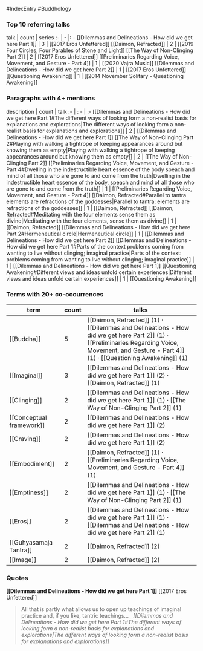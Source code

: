 #IndexEntry #Buddhology

### Top 10 referring talks
talk | count | series
:- | - |: -
[[Dilemmas and Delineations - How did we get here Part 1]] | 3 | [[2017 Eros Unfettered]]
[[Daimon, Refracted]] | 2 | [[2019 Four Circles, Four Parables of Stone and Light]]
[[The Way of Non-Clinging Part 2]] | 2 | [[2017 Eros Unfettered]]
[[Preliminaries Regarding Voice, Movement, and Gesture - Part 4]] | 1 | [[2020 Vajra Music]]
[[Dilemmas and Delineations - How did we get here Part 2]] | 1 | [[2017 Eros Unfettered]]
[[Questioning Awakening]] | 1 | [[2014 November Solitary - Questioning Awakening]]

### Paragraphs with 4+ mentions
description | count | talk
:- | : - | :-
[[Dilemmas and Delineations - How did we get here Part 1#The different ways of looking form a non-realist basis for explanations and explorations\|The different ways of looking form a non-realist basis for explanations and explorations]] | 2 | [[Dilemmas and Delineations - How did we get here Part 1]]
[[The Way of Non-Clinging Part 2#Playing with walking a tightrope of keeping appearances around but knowing them as empty\|Playing with walking a tightrope of keeping appearances around but knowing them as empty]] | 2 | [[The Way of Non-Clinging Part 2]]
[[Preliminaries Regarding Voice, Movement, and Gesture - Part 4#Dwelling in the indestructible heart essence of the body speach and mind of all those who are gone to and come from the truth\|Dwelling in the indestructible heart essence of the body, speach and mind of all those who are gone to and come from the truth]] | 1 | [[Preliminaries Regarding Voice, Movement, and Gesture - Part 4]]
[[Daimon, Refracted#Parallel to tantra elements are refractions of the goddesses\|Parallel to tantra: elements are refractions of the goddesses]] | 1 | [[Daimon, Refracted]]
[[Daimon, Refracted#Meditating with the four elements sense them as divine\|Meditating with the four elements, sense them as divine]] | 1 | [[Daimon, Refracted]]
[[Dilemmas and Delineations - How did we get here Part 2#Hermeneutical circle\|Hermeneutical circle]] | 1 | [[Dilemmas and Delineations - How did we get here Part 2]]
[[Dilemmas and Delineations - How did we get here Part 1#Parts of the context problems coming from wanting to live without clinging; imaginal practice\|Parts of the context: problems coming from wanting to live without clinging; imaginal practice]] | 1 | [[Dilemmas and Delineations - How did we get here Part 1]]
[[Questioning Awakening#Different views and ideas unfold certain experiences\|Different views and ideas unfold certain experiences]] | 1 | [[Questioning Awakening]]

### Terms with 20+ co-occurrences
term | count | talks
-|-|-
[[Buddha]] | 5 | <span class="counts">[[Daimon, Refracted]] (1) · [[Dilemmas and Delineations - How did we get here Part 2]] (1) · [[Preliminaries Regarding Voice, Movement, and Gesture - Part 4]] (1) · [[Questioning Awakening]] (1)</span> 
[[Imaginal]] | 3 | <span class="counts">[[Dilemmas and Delineations - How did we get here Part 1]] (2) · [[Daimon, Refracted]] (1)</span> 
[[Clinging]] | 2 | <span class="counts">[[Dilemmas and Delineations - How did we get here Part 1]] (1) · [[The Way of Non-Clinging Part 2]] (1)</span> 
[[Conceptual framework]] | 2 | <span class="counts">[[Dilemmas and Delineations - How did we get here Part 1]] (2)</span> 
[[Craving]] | 2 | <span class="counts">[[Dilemmas and Delineations - How did we get here Part 1]] (2)</span> 
[[Embodiment]] | 2 | <span class="counts">[[Daimon, Refracted]] (1) · [[Preliminaries Regarding Voice, Movement, and Gesture - Part 4]] (1)</span> 
[[Emptiness]] | 2 | <span class="counts">[[Dilemmas and Delineations - How did we get here Part 1]] (1) · [[The Way of Non-Clinging Part 2]] (1)</span> 
[[Eros]] | 2 | <span class="counts">[[Dilemmas and Delineations - How did we get here Part 1]] (1) · [[Dilemmas and Delineations - How did we get here Part 2]] (1)</span> 
[[Guhyasamaja Tantra]] | 2 | <span class="counts">[[Daimon, Refracted]] (2)</span> 
[[Image]] | 2 | <span class="counts">[[Daimon, Refracted]] (2)</span> 

### Quotes
**[[Dilemmas and Delineations - How did we get here Part 1]]**
<span class="counts">[[2017 Eros Unfettered]]</span>
> All that is partly what allows us to open up teachings of imaginal practice and, if you like, tantric teachings... &nbsp;&nbsp;<span class="counts">_[[Dilemmas and Delineations - How did we get here Part 1#The different ways of looking form a non-realist basis for explanations and explorations|The different ways of looking form a non-realist basis for explanations and explorations]]_</span>


